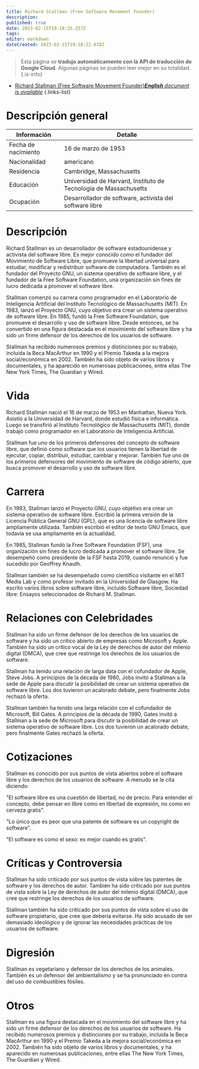 ```yaml
---
title: Richard Stallman (Free Software Movement Founder)
description: 
published: true
date: 2023-02-15T19:18:25.257Z
tags: 
editor: markdown
dateCreated: 2023-02-15T19:18:22.678Z
---
```


> Esta página se **tradujo automáticamente con la API de traducción de Google Cloud**.
Algunas páginas se pueden leer mejor en su totalidad.{.is-info}



- [Richard Stallman (Free Software Movement Founder)***English** document is available*](/en/Knowledge-base/Dictionary/Person/richard-stallman-free-software-movement-founder)
{.links-list}


# Descripción general

| Información | Detalle |
| ----------- | ------ |
| Fecha de nacimiento | 16 de marzo de 1953 |
| Nacionalidad | americano |
| Residencia | Cambridge, Massachusetts |
| Educación | Universidad de Harvard, Instituto de Tecnología de Massachusetts |
| Ocupación | Desarrollador de software, activista del software libre |

# Descripción

Richard Stallman es un desarrollador de software estadounidense y activista del software libre. Es mejor conocido como el fundador del Movimiento de Software Libre, que promueve la libertad universal para estudiar, modificar y redistribuir software de computadora. También es el fundador del Proyecto GNU, un sistema operativo de software libre, y el fundador de la Free Software Foundation, una organización sin fines de lucro dedicada a promover el software libre.

Stallman comenzó su carrera como programador en el Laboratorio de Inteligencia Artificial del Instituto Tecnológico de Massachusetts (MIT). En 1983, lanzó el Proyecto GNU, cuyo objetivo era crear un sistema operativo de software libre. En 1985, fundó la Free Software Foundation, que promueve el desarrollo y uso de software libre. Desde entonces, se ha convertido en una figura destacada en el movimiento del software libre y ha sido un firme defensor de los derechos de los usuarios de software.

Stallman ha recibido numerosos premios y distinciones por su trabajo, incluida la Beca MacArthur en 1990 y el Premio Takeda a la mejora social/económica en 2002. También ha sido objeto de varios libros y documentales, y ha aparecido en numerosas publicaciones, entre ellas The New York Times, The Guardian y Wired.

# Vida

Richard Stallman nació el 16 de marzo de 1953 en Manhattan, Nueva York. Asistió a la Universidad de Harvard, donde estudió física e informática. Luego se transfirió al Instituto Tecnológico de Massachusetts (MIT), donde trabajó como programador en el Laboratorio de Inteligencia Artificial.

Stallman fue uno de los primeros defensores del concepto de software libre, que definió como software que los usuarios tienen la libertad de ejecutar, copiar, distribuir, estudiar, cambiar y mejorar. También fue uno de los primeros defensores del movimiento de software de código abierto, que busca promover el desarrollo y uso de software libre.

# Carrera

En 1983, Stallman lanzó el Proyecto GNU, cuyo objetivo era crear un sistema operativo de software libre. Escribió la primera versión de la Licencia Pública General GNU (GPL), que es una licencia de software libre ampliamente utilizada. También escribió el editor de texto GNU Emacs, que todavía se usa ampliamente en la actualidad.

En 1985, Stallman fundó la Free Software Foundation (FSF), una organización sin fines de lucro dedicada a promover el software libre. Se desempeñó como presidente de la FSF hasta 2019, cuando renunció y fue sucedido por Geoffrey Knauth.

Stallman también se ha desempeñado como científico visitante en el MIT Media Lab y como profesor invitado en la Universidad de Glasgow. Ha escrito varios libros sobre software libre, incluido Software libre, Sociedad libre: Ensayos seleccionados de Richard M. Stallman.

# Relaciones con Celebridades

Stallman ha sido un firme defensor de los derechos de los usuarios de software y ha sido un crítico abierto de empresas como Microsoft y Apple. También ha sido un crítico vocal de la Ley de derechos de autor del milenio digital (DMCA), que cree que restringe los derechos de los usuarios de software.

Stallman ha tenido una relación de larga data con el cofundador de Apple, Steve Jobs. A principios de la década de 1980, Jobs invitó a Stallman a la sede de Apple para discutir la posibilidad de crear un sistema operativo de software libre. Los dos tuvieron un acalorado debate, pero finalmente Jobs rechazó la oferta.

Stallman también ha tenido una larga relación con el cofundador de Microsoft, Bill Gates. A principios de la década de 1990, Gates invitó a Stallman a la sede de Microsoft para discutir la posibilidad de crear un sistema operativo de software libre. Los dos tuvieron un acalorado debate, pero finalmente Gates rechazó la oferta.

# Cotizaciones

Stallman es conocido por sus puntos de vista abiertos sobre el software libre y los derechos de los usuarios de software. A menudo se le cita diciendo:

"El software libre es una cuestión de libertad, no de precio. Para entender el concepto, debe pensar en libre como en libertad de expresión, no como en cerveza gratis".

"Lo único que es peor que una patente de software es un copyright de software".

"El software es como el sexo: es mejor cuando es gratis".

# Críticas y Controversia

Stallman ha sido criticado por sus puntos de vista sobre las patentes de software y los derechos de autor. También ha sido criticado por sus puntos de vista sobre la Ley de derechos de autor del milenio digital (DMCA), que cree que restringe los derechos de los usuarios de software.

Stallman también ha sido criticado por sus puntos de vista sobre el uso de software propietario, que cree que debería evitarse. Ha sido acusado de ser demasiado ideológico y de ignorar las necesidades prácticas de los usuarios de software.

# Digresión

Stallman es vegetariano y defensor de los derechos de los animales. También es un defensor del ambientalismo y se ha pronunciado en contra del uso de combustibles fósiles.

# Otros

Stallman es una figura destacada en el movimiento del software libre y ha sido un firme defensor de los derechos de los usuarios de software. Ha recibido numerosos premios y distinciones por su trabajo, incluida la Beca MacArthur en 1990 y el Premio Takeda a la mejora social/económica en 2002. También ha sido objeto de varios libros y documentales, y ha aparecido en numerosas publicaciones, entre ellas The New York Times, The Guardian y Wired.